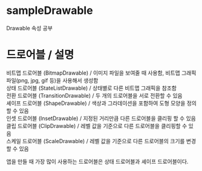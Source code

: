# sampleDrawable
Drawable 속성 공부  


# 드로어블 / 설명
비트맵 드로어블 (BitmapDrawable) / 이미지 파일을 보여줄 때 사용함, 비트맵 그래픽 파일(png, jpg, gif 등)을 사용해서 생성함  
상태 드로어블 (StateListDrawable) / 상태별로 다른 비트맵 그래픽을 참조함  
전환 드로어블 (TransitionDrawable) / 두 개의 드로어블을 서로 전환할 수 있음  
셰이프 드로어블 (ShapeDrawable) / 색상과 그라데이션을 포함하여 도형 모양을 정의할 수 있음  
인셋 드로어블 (InsetDrawable) / 지정된 거리만큼 다른 드로어블을 클리핑 할 수 있음  
클립 드로어블 (ClipDrawable) / 레벨 값을 기준으로 다른 드로어블을 클리핑할 수 있음  
스케일 드로어블 (ScaleDrawable) / 레벨 값을 기준으로 다른 드로어블의 크기를 변경할 수 있음  

앱을 만들 때 가장 많이 사용하는 드로어블은 상태 드로어블과 셰이프 드로어블이다.
